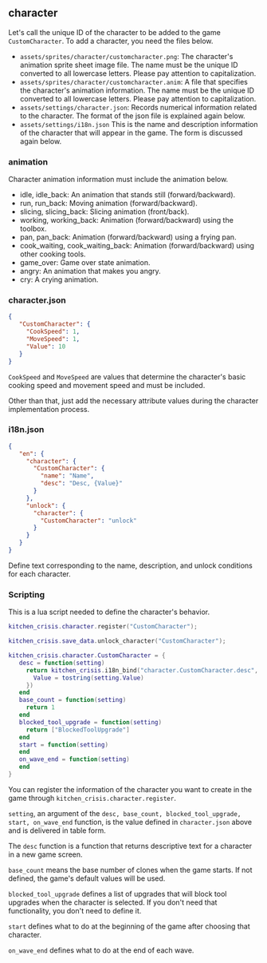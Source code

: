 ## character

Let's call the unique ID of the character to be added to the game `CustomCharacter`. To add a character, you need the files below.

- `assets/sprites/character/customcharacter.png`: The character's animation sprite sheet image file. The name must be the unique ID converted to all lowercase letters. Please pay attention to capitalization.
- `assets/sprites/character/customcharacter.anim`: A file that specifies the character's animation information. The name must be the unique ID converted to all lowercase letters. Please pay attention to capitalization.
- `assets/settings/character.json`: Records numerical information related to the character. The format of the json file is explained again below.
- `assets/settings/i18n.json` This is the name and description information of the character that will appear in the game. The form is discussed again below.

### animation

Character animation information must include the animation below.

- idle, idle_back: An animation that stands still (forward/backward).
- run, run_back: Moving animation (forward/backward).
- slicing, slicing_back: Slicing animation (front/back).
- working, working_back: Animation (forward/backward) using the toolbox.
- pan, pan_back: Animation (forward/backward) using a frying pan.
- cook_waiting, cook_waiting_back: Animation (forward/backward) using other cooking tools.
- game_over: Game over state animation.
- angry: An animation that makes you angry.
- cry: A crying animation.

### character.json

```json
{
   "CustomCharacter": {
     "CookSpeed": 1,
     "MoveSpeed": 1,
     "Value": 10
   }
}
```

`CookSpeed` and `MoveSpeed` are values that determine the character's basic cooking speed and movement speed and must be included.

Other than that, just add the necessary attribute values during the character implementation process.

### i18n.json

```json
{
   "en": {
     "character": {
       "CustomCharacter": {
         "name": "Name",
         "desc": "Desc, {Value}"
       }
     },
     "unlock": {
       "character": {
         "CustomCharacter": "unlock"
       }
     }
   }
}
```

Define text corresponding to the name, description, and unlock conditions for each character.

### Scripting

This is a lua script needed to define the character's behavior.

```lua
kitchen_crisis.character.register("CustomCharacter");

kitchen_crisis.save_data.unlock_character("CustomCharacter");

kitchen_crisis.character.CustomCharacter = {
   desc = function(setting)
     return kitchen_crisis.i18n_bind("character.CustomCharacter.desc", {
       Value = tostring(setting.Value)
     })
   end
   base_count = function(setting)
     return 1
   end
   blocked_tool_upgrade = function(setting)
     return ["BlockedToolUpgrade"]
   end
   start = function(setting)
   end
   on_wave_end = function(setting)
   end
}

```

You can register the information of the character you want to create in the game through `kitchen_crisis.character.register`.

`setting`, an argument of the `desc, base_count, blocked_tool_upgrade, start, on_wave_end` function, is the value defined in `character.json` above and is delivered in table form.

The `desc` function is a function that returns descriptive text for a character in a new game screen.

`base_count` means the base number of clones when the game starts. If not defined, the game's default values will be used.

`blocked_tool_upgrade` defines a list of upgrades that will block tool upgrades when the character is selected. If you don't need that functionality, you don't need to define it.

`start` defines what to do at the beginning of the game after choosing that character.

`on_wave_end` defines what to do at the end of each wave.